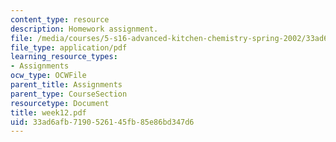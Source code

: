 ```yaml
---
content_type: resource
description: Homework assignment.
file: /media/courses/5-s16-advanced-kitchen-chemistry-spring-2002/33ad6afb7190526145fb85e86bd347d6_week12.pdf
file_type: application/pdf
learning_resource_types:
- Assignments
ocw_type: OCWFile
parent_title: Assignments
parent_type: CourseSection
resourcetype: Document
title: week12.pdf
uid: 33ad6afb-7190-5261-45fb-85e86bd347d6
---
```

